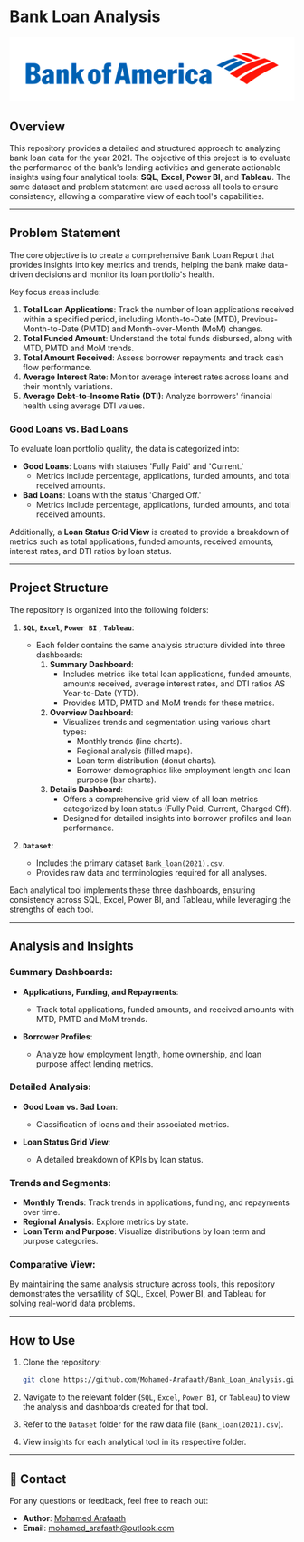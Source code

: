 # Bank Loan Analysis
![World Bank Logo](Dataset/BankOfAmerica_logo.png)

## Overview
This repository provides a detailed and structured approach to analyzing bank loan data for the year 2021. The objective of this project is to evaluate the performance of the bank's lending activities and generate actionable insights using four analytical tools: **SQL**, **Excel**, **Power BI**, and **Tableau**. The same dataset and problem statement are used across all tools to ensure consistency, allowing a comparative view of each tool's capabilities.

---

## Problem Statement
The core objective is to create a comprehensive Bank Loan Report that provides insights into key metrics and trends, helping the bank make data-driven decisions and monitor its loan portfolio's health. 

Key focus areas include:

1. **Total Loan Applications**: Track the number of loan applications received within a specified period, including Month-to-Date (MTD), Previous-Month-to-Date (PMTD) and Month-over-Month (MoM) changes.
2. **Total Funded Amount**: Understand the total funds disbursed, along with MTD, PMTD and MoM trends.
3. **Total Amount Received**: Assess borrower repayments and track cash flow performance.
4. **Average Interest Rate**: Monitor average interest rates across loans and their monthly variations.
5. **Average Debt-to-Income Ratio (DTI)**: Analyze borrowers' financial health using average DTI values.

### Good Loans vs. Bad Loans
To evaluate loan portfolio quality, the data is categorized into:
- **Good Loans**: Loans with statuses 'Fully Paid' and 'Current.'
  - Metrics include percentage, applications, funded amounts, and total received amounts.
- **Bad Loans**: Loans with the status 'Charged Off.'
  - Metrics include percentage, applications, funded amounts, and total received amounts.

Additionally, a **Loan Status Grid View** is created to provide a breakdown of metrics such as total applications, funded amounts, received amounts, interest rates, and DTI ratios by loan status.

---

## Project Structure
The repository is organized into the following folders:

1. **`SQL`**, **`Excel`**, **`Power BI`** , **`Tableau`**:
   - Each folder contains the same analysis structure divided into three dashboards:
     1. **Summary Dashboard**:
        - Includes metrics like total loan applications, funded amounts, amounts received, average interest rates, and DTI ratios AS Year-to-Date (YTD).
        - Provides MTD, PMTD and MoM trends for these metrics.
     2. **Overview Dashboard**:
        - Visualizes trends and segmentation using various chart types:
          - Monthly trends (line charts).
          - Regional analysis (filled maps).
          - Loan term distribution (donut charts).
          - Borrower demographics like employment length and loan purpose (bar charts).
     3. **Details Dashboard**:
        - Offers a comprehensive grid view of all loan metrics categorized by loan status (Fully Paid, Current, Charged Off).
        - Designed for detailed insights into borrower profiles and loan performance.

2. **`Dataset`**:
   - Includes the primary dataset `Bank_loan(2021).csv`.
   - Provides raw data and terminologies required for all analyses.

Each analytical tool implements these three dashboards, ensuring consistency across SQL, Excel, Power BI, and Tableau, while leveraging the strengths of each tool.

---

## Analysis and Insights
### Summary Dashboards:
- **Applications, Funding, and Repayments**:
  - Track total applications, funded amounts, and received amounts with MTD, PMTD and MoM trends.

- **Borrower Profiles**:
  - Analyze how employment length, home ownership, and loan purpose affect lending metrics.

### Detailed Analysis:
- **Good Loan vs. Bad Loan**:
  - Classification of loans and their associated metrics.

- **Loan Status Grid View**:
  - A detailed breakdown of KPIs by loan status.

### Trends and Segments:
- **Monthly Trends**: Track trends in applications, funding, and repayments over time.
- **Regional Analysis**: Explore metrics by state.
- **Loan Term and Purpose**: Visualize distributions by loan term and purpose categories.

### Comparative View:
By maintaining the same analysis structure across tools, this repository demonstrates the versatility of SQL, Excel, Power BI, and Tableau for solving real-world data problems.

---

## How to Use
1. Clone the repository:
   ```bash
   git clone https://github.com/Mohamed-Arafaath/Bank_Loan_Analysis.git
   ```

2. Navigate to the relevant folder (`SQL`, `Excel`, `Power BI`, or `Tableau`) to view the analysis and dashboards created for that tool.

3. Refer to the `Dataset` folder for the raw data file (`Bank_loan(2021).csv`).

4. View insights for each analytical tool in its respective folder.

---

## 📧 Contact

For any questions or feedback, feel free to reach out:

- **Author**: [Mohamed Arafaath](https://www.linkedin.com/in/mohamed-arafaath/)
- **Email**: mohamed_arafaath@outlook.com
   
